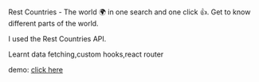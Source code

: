 Rest Countries - The world 🌍 in one search and one click 👍.
Get to know different parts of the world.

I used the Rest Countries API.

Learnt data fetching,custom hooks,react router

demo: [click here](https://theworldflags.netlify.app/)
